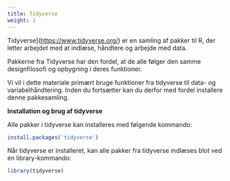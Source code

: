```yaml
---
title: Tidyverse
weight: 1
---
```

Tidyverse](https://www.tidyverse.org/) er en samling af pakker til R,
der letter arbejdet med at indlæse, håndtere og arbejde med data.

Pakkerne fra Tidyverse har den fordel, at de alle følger den samme
designfilosofi og opbygning i deres funktioner.

Vi vil i dette materiale primært bruge funktioner fra tidyverse til
data- og variabelhåndtering. Inden du fortsætter kan du derfor med
fordel installere denne pakkesamling.

**Installation og brug af tidyverse**

Alle pakker i tidyverse kan installeres med følgende kommando:

``` r
install.packages('tidyverse')
```

Når tidyverse er installeret, kan alle pakker fra tidyverse indlæses
blot ved én library-kommando:

``` r
library(tidyverse)
```
